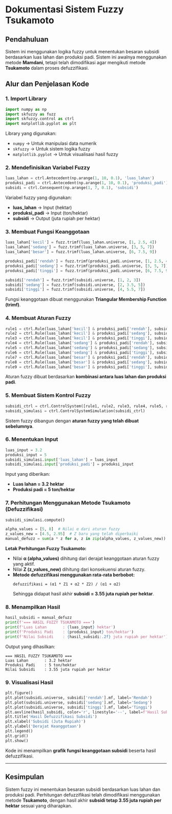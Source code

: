 # Dokumentasi Sistem Fuzzy Tsukamoto

## Pendahuluan
Sistem ini menggunakan logika fuzzy untuk menentukan besaran subsidi berdasarkan luas lahan dan produksi padi. Sistem ini awalnya menggunakan metode **Mamdani**, tetapi telah dimodifikasi agar mengikuti metode **Tsukamoto** dalam proses defuzzifikasi.

## Alur dan Penjelasan Kode

### 1. Import Library
```python
import numpy as np
import skfuzzy as fuzz
import skfuzzy.control as ctrl
import matplotlib.pyplot as plt
```
Library yang digunakan:
- `numpy` → Untuk manipulasi data numerik
- `skfuzzy` → Untuk sistem logika fuzzy
- `matplotlib.pyplot` → Untuk visualisasi hasil fuzzy

### 2. Mendefinisikan Variabel Fuzzy
```python
luas_lahan = ctrl.Antecedent(np.arange(1, 10, 0.1), 'luas_lahan')
produksi_padi = ctrl.Antecedent(np.arange(1, 10, 0.1), 'produksi_padi')
subsidi = ctrl.Consequent(np.arange(1, 7, 0.1), 'subsidi')
```
Variabel fuzzy yang digunakan:
- **luas_lahan** → Input (hektar)
- **produksi_padi** → Input (ton/hektar)
- **subsidi** → Output (juta rupiah per hektar)

### 3. Membuat Fungsi Keanggotaan
```python
luas_lahan['kecil'] = fuzz.trimf(luas_lahan.universe, [1, 2.5, 4])
luas_lahan['sedang'] = fuzz.trimf(luas_lahan.universe, [3, 5, 7])
luas_lahan['besar'] = fuzz.trimf(luas_lahan.universe, [6, 7.5, 9])

produksi_padi['rendah'] = fuzz.trimf(produksi_padi.universe, [1, 2.5, 4])
produksi_padi['sedang'] = fuzz.trimf(produksi_padi.universe, [3, 5, 7])
produksi_padi['tinggi'] = fuzz.trimf(produksi_padi.universe, [6, 7.5, 9])

subsidi['rendah'] = fuzz.trimf(subsidi.universe, [1, 2, 3])
subsidi['sedang'] = fuzz.trimf(subsidi.universe, [2, 3.5, 5])
subsidi['tinggi'] = fuzz.trimf(subsidi.universe, [4, 5.5, 7])
```
Fungsi keanggotaan dibuat menggunakan **Triangular Membership Function (trimf)**.

### 4. Membuat Aturan Fuzzy
```python
rule1 = ctrl.Rule(luas_lahan['kecil'] & produksi_padi['rendah'], subsidi['rendah'])
rule2 = ctrl.Rule(luas_lahan['kecil'] & produksi_padi['sedang'], subsidi['sedang'])
rule3 = ctrl.Rule(luas_lahan['kecil'] & produksi_padi['tinggi'], subsidi['tinggi'])
rule4 = ctrl.Rule(luas_lahan['sedang'] & produksi_padi['rendah'], subsidi['rendah'])
rule5 = ctrl.Rule(luas_lahan['sedang'] & produksi_padi['sedang'], subsidi['sedang'])
rule6 = ctrl.Rule(luas_lahan['sedang'] & produksi_padi['tinggi'], subsidi['tinggi'])
rule7 = ctrl.Rule(luas_lahan['besar'] & produksi_padi['rendah'], subsidi['rendah'])
rule8 = ctrl.Rule(luas_lahan['besar'] & produksi_padi['sedang'], subsidi['sedang'])
rule9 = ctrl.Rule(luas_lahan['besar'] & produksi_padi['tinggi'], subsidi['tinggi'])
```
Aturan fuzzy dibuat berdasarkan **kombinasi antara luas lahan dan produksi padi**.

### 5. Membuat Sistem Kontrol Fuzzy
```python
subsidi_ctrl = ctrl.ControlSystem([rule1, rule2, rule3, rule4, rule5, rule6, rule7, rule8, rule9])
subsidi_simulasi = ctrl.ControlSystemSimulation(subsidi_ctrl)
```
Sistem fuzzy dibangun dengan **aturan fuzzy yang telah dibuat sebelumnya**.

### 6. Menentukan Input
```python
luas_input = 3.2
produksi_input = 5
subsidi_simulasi.input['luas_lahan'] = luas_input
subsidi_simulasi.input['produksi_padi'] = produksi_input
```
Input yang diberikan:
- **Luas lahan = 3.2 hektar**
- **Produksi padi = 5 ton/hektar**

### 7. Perhitungan Menggunakan Metode Tsukamoto (Defuzzifikasi)
```python
subsidi_simulasi.compute()

alpha_values = [5, 8]  # Nilai α dari aturan fuzzy
z_values_new = [4.5, 2.95]  # Z baru yang telah diperbaiki
manual_defuzz = sum(a * z for a, z in zip(alpha_values, z_values_new)) / sum(alpha_values)
```
**Letak Perhitungan Fuzzy Tsukamoto:**
- Nilai **α (alpha_values)** dihitung dari derajat keanggotaan aturan fuzzy yang aktif.
- Nilai **Z (z_values_new)** dihitung dari konsekuensi aturan fuzzy.
- **Metode defuzzifikasi menggunakan rata-rata berbobot:**
  ```
  defuzzifikasi = (α1 * Z1 + α2 * Z2) / (α1 + α2)
  ```
  Sehingga didapat hasil akhir **subsidi = 3.55 juta rupiah per hektar**.

### 8. Menampilkan Hasil
```python
hasil_subsidi = manual_defuzz
print(f'=== HASIL FUZZY TSUKAMOTO ===')
print(f'Luas Lahan       : {luas_input} hektar')
print(f'Produksi Padi    : {produksi_input} ton/hektar')
print(f'Nilai Subsidi    : {hasil_subsidi:.2f} juta rupiah per hektar')
```
Output yang dihasilkan:
```
=== HASIL FUZZY TSUKAMOTO ===
Luas Lahan       : 3.2 hektar
Produksi Padi    : 5 ton/hektar
Nilai Subsidi    : 3.55 juta rupiah per hektar
```

### 9. Visualisasi Hasil
```python
plt.figure()
plt.plot(subsidi.universe, subsidi['rendah'].mf, label='Rendah')
plt.plot(subsidi.universe, subsidi['sedang'].mf, label='Sedang')
plt.plot(subsidi.universe, subsidi['tinggi'].mf, label='Tinggi')
plt.axvline(hasil_subsidi, color='r', linestyle='--', label=f'Hasil Subsidi: {hasil_subsidi:.2f}')
plt.title('Hasil Defuzzifikasi Subsidi')
plt.xlabel('Subsidi (Juta Rupiah)')
plt.ylabel('Derajat Keanggotaan')
plt.legend()
plt.grid()
plt.show()
```
Kode ini menampilkan **grafik fungsi keanggotaan subsidi** beserta hasil defuzzifikasi.

---

## Kesimpulan
Sistem fuzzy ini menentukan besaran subsidi berdasarkan luas lahan dan produksi padi. Perhitungan defuzzifikasi telah dimodifikasi menggunakan metode **Tsukamoto**, dengan hasil akhir **subsidi tetap 3.55 juta rupiah per hektar** sesuai yang diharapkan.
